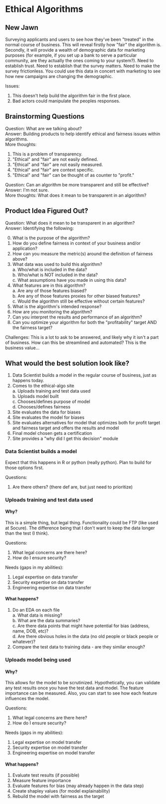 # Ethical Algorithms

## New Jawn

Surveying applicants and users to see how they've been "treated" in the normal 
course of business. This will reveal firstly how "fair" the algorithm is. 
Secondly, it will provide a wealth of demographic data for marketing purposes 
(for example, if you set up a bank to serve a particular community, are they 
actually the ones coming to your system?). Need to establish trust. Need to 
establish that the survey matters. Need to make the survey frictionless. You 
could use this data in concert with marketing to see how new campaigns are 
changing the demographic. 

Issues: 

1. This doesn't help build the algorithm fair in the first place. 
2. Bad actors could manipulate the peoples responses. 






























## Brainstorming Questions

Question: What are we talking about?  
Answer: Building products to help identify ethical and fairness issues within 
algorithms.  
More thoughts: 

1. This is a problem of transparency. 
2. "Ethical" and "fair" are not easily defined.
3. "Ethical" and "fair" are not easily measured.
4. "Ethical" and "fair" are context specific.
5. "Ethical" and "fair" can be thought of as counter to "profit."

Question: Can an algorithm be more transparent and still be effective?  
Answer: I'm not sure.  
More thoughts: What does it mean to be transparent in an algorithm?  

## Product Idea Figured Out?

Question: What does it mean to be transparent in an algorithm?  
Answer: Identifying the following:  

0. What is the purpose of the algorithm?
1. How do you define fairness in context of your business and/or application?
2. How can you measure the metric(s) around the definition of fairness above?
1. What data was used to build this algorithm?  
  a. Who/what is included in the data?  
  b. Who/what is NOT included in the data?  
  c. What assumptions have you made in using this data?  
2. What features are in this algorithm?  
  a. Are any of those features biased?  
  b. Are any of those features proxies for other biased features?  
  c. Would the algorithm still be effective without certain features?  
6. What is the algorithm's intended response?
7. How are you monitoring the algorithm?
8. Can you interpret the results and performance of an algorithm?
9. Can you optimize your algorithm for both the "profitability" target AND the 
fairness target?


Challenges: This is a lot to ask to be answered, and likely why it isn't a part 
of business. How can this be streamlined and automated? This is the business 
value...  

## What would the best solution look like? 

1. Data Scientist builds a model in the regular course of business, just as 
happens today.
2. Comes to the ethical-algo site  
  a. Uploads training and test data used  
  b. Uploads model built  
  c. Chooses/defines purpose of model  
  d. Chooses/defines fairness  
3. Site evaluates the data for biases
4. Site evaluates the model for biases
5. Site evaluates alternatives for model that optimizes both for profit target 
and fairness target and offers the results and model
6. Final model chosen gets a certification
7. Site provides a "why did I get this decision" module

### Data Scientist builds a model

Expect that this happens in R or python (really python). Plan to build for those 
options first.

Questions: 

1. Are there others? (there def are, but just need to prioritize)

### Uploads training and test data used

#### Why?

This is a simple thing, but legal thing. Functionality could be FTP (like used 
at Socure). The difference being that I don't want to keep the data longer than 
the test (I think). 

Questions: 

1. What legal concerns are there here? 
2. How do I ensure security?  

Needs (gaps in my abilities): 

1. Legal expertise on data transfer  
2. Security expertise on data transfer  
3. Engineering expertise on data transfer  

#### What happens?

1. Do an EDA on each file  
  a. What data is missing?  
  b. What are the data summaries?  
  c. Are there data points that might have potential for bias (address, name, 
  DOB, etc)?  
  d. Are there obvious holes in the data (no old people or black people or 
  whatever)?
2. Compare the test data to training data - are they similar enough?  

### Uploads model being used

#### Why?

This allows for the model to be scrutinized. Hypothetically, you can validate 
any test results once you have the test data and model. The feature importance 
can be measured. Also, you can start to see how each feature influences the 
model. 

Questions: 

1. What legal concerns are there here? 
2. How do I ensure security?  

Needs (gaps in my abilities): 

1. Legal expertise on model transfer  
2. Security expertise on model transfer  
3. Engineering expertise on model transfer  

#### What happens?

1. Evaluate test results (if possible)
2. Measure feature importance
3. Evaluate features for bias (may already happen in the data step)
4. Create shapley values (for model explainability)
5. Rebuild the model with fairness as the target
